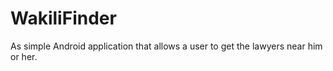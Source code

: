 # WakiliFinder
As simple Android application that allows a user to get the lawyers near him or her.
